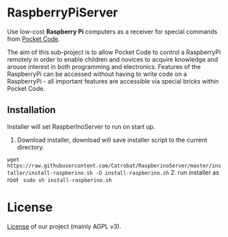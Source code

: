 
# RaspberryPiServer

Use low-cost **Raspberry Pi** computers as a receiver for special commands from [Pocket Code](http://www.catrobat.org). 

The aim of this sub-project is to allow Pocket Code to control a RaspberryPi remotely in order to  enable children and novices to acquire knowledge and arouse interest in both programming and electronics. Features of the RaspberryPi can be accessed without having to write code on a RaspberryPi - all important features are accessible via special bricks within Pocket Code.
## Installation
Installer will set RaspberInoServer to run on start up. 
1. Download installer, download will save installer script to the current directory.

``wget https://raw.githubusercontent.com/Catrobat/RaspberinoServer/master/installer/install-raspberino.sh -O install-raspberino.sh``
2. run installer as root
`` sudo sh install-raspberino.sh``

# License #
[License](http://developer.catrobat.org/licenses) of our project (mainly AGPL v3).

